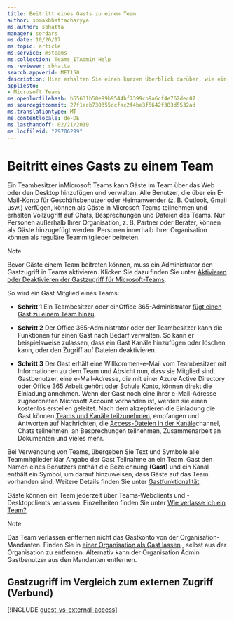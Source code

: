 ```yaml
---
title: Beitritt eines Gasts zu einem Team
author: somakbhattacharyya
ms.author: sbhatta
manager: serdars
ms.date: 10/20/17
ms.topic: article
ms.service: msteams
ms.collection: Teams_ITAdmin_Help
ms.reviewer: sbhatta
search.appverid: MET150
description: Hier erhalten Sie einen kurzen Überblick darüber, wie ein Gast eingeladen wird, einem Team in Microsoft Teams beizutreten.
appliesto:
- Microsoft Teams
ms.openlocfilehash: b55631b50e99b9544bf7399cb9a6cf4e762dec07
ms.sourcegitcommit: 27f1ecb730355dcfac2f4be3f5642f383d5532ad
ms.translationtype: MT
ms.contentlocale: de-DE
ms.lasthandoff: 02/21/2019
ms.locfileid: "29706299"
---
```

<a name="how-a-guest-joins-a-team"></a>Beitritt eines Gasts zu einem Team
========================

Ein Teambesitzer inMicrosoft Teams kann Gäste im Team über das Web oder den Desktop hinzufügen und verwalten. Alle Benutzer, die über ein E-Mail-Konto für Geschäftsbenutzer oder Heimanwender (z. B. Outlook, Gmail usw.) verfügen, können als Gäste in Microsoft Teams teilnehmen und erhalten Vollzugriff auf Chats, Besprechungen und Dateien des Teams. Nur Personen außerhalb Ihrer Organisation, z. B. Partner oder Berater, können als Gäste hinzugefügt werden. Personen innerhalb Ihrer Organisation können als reguläre Teammitglieder beitreten.
  
> [!NOTE]
> Bevor Gäste einem Team beitreten können, muss ein Administrator den Gastzugriff in Teams aktivieren. Klicken Sie dazu finden Sie unter [Aktivieren oder Deaktivieren der Gastzugriff für Microsoft-Teams](set-up-guests.md). 
  
So wird ein Gast Mitglied eines Teams:

- **Schritt 1** Ein Teambesitzer oder einOffice 365-Administrator [fügt einen Gast zu einem Team hinzu](https://support.office.com/article/add-guests-to-a-team-fccb4fa6-f864-4508-bdde-256e7384a14f).
    
- **Schritt 2** Der Office 365-Administrator oder der Teambesitzer kann die Funktionen für einen Gast nach Bedarf verwalten. So kann er beispielsweise zulassen, dass ein Gast Kanäle hinzufügen oder löschen kann, oder den Zugriff auf Dateien deaktivieren.
    
- **Schritt 3** Der Gast erhält eine Willkommen-e-Mail vom Teambesitzer mit Informationen zu dem Team und Absicht nun, dass sie Mitglied sind. Gastbenutzer, eine e-Mail-Adresse, die mit einer Azure Active Directory oder Office 365 Arbeit gehört oder Schule Konto, können direkt die Einladung annehmen. Wenn der Gast noch eine ihrer e-Mail-Adresse zugeordneten Microsoft Account vorhanden ist, werden sie einen kostenlos erstellen geleitet. Nach dem akzeptieren die Einladung die Gast können [Teams und Kanäle teilzunehmen](https://support.office.com/article/teams-and-channels-df38ae23-8f85-46d3-b071-cb11b9de5499), empfangen und Antworten auf Nachrichten, die [Access-Dateien in der Kanäle](https://support.office.com/article/access-files-in-channels-c593c78a-27c4-4661-a598-682baa30ca7e)channel, Chats teilnehmen, an Besprechungen teilnehmen, Zusammenarbeit an Dokumenten und vieles mehr. 
    
Bei Verwendung von Teams, übergeben Sie Text und Symbole alle Teammitglieder klar Angabe der Gast Teilnahme an ein Team. Gast den Namen eines Benutzers enthält die Bezeichnung **(Gast)** und ein Kanal enthält ein Symbol, um darauf hinzuweisen, dass Gäste auf das Team vorhanden sind. Weitere Details finden Sie unter [Gastfunktionalität](guest-experience.md).
  
Gäste können ein Team jederzeit über Teams-Webclients und -Desktopclients verlassen. Einzelheiten finden Sie unter [Wie verlasse ich ein Team?](https://support.office.com/article/leave-a-team-e481005d-3ec6-4694-b300-375472ba4076)

> [!NOTE]
> Das Team verlassen entfernen nicht das Gastkonto von der Organisation-Mandanten. Finden Sie in [einer Organisation als Gast lassen](https://docs.microsoft.com/azure/active-directory/b2b/leave-the-organization) , selbst aus der Organisation zu entfernen. Alternativ kann der Organisation Admin Gastbenutzer aus den Mandanten entfernen.

## <a name="guest-access-vs-external-access-federation"></a>Gastzugriff im Vergleich zum externen Zugriff (Verbund)

[!INCLUDE [guest-vs-external-access](includes/guest-vs-external-access.md)]